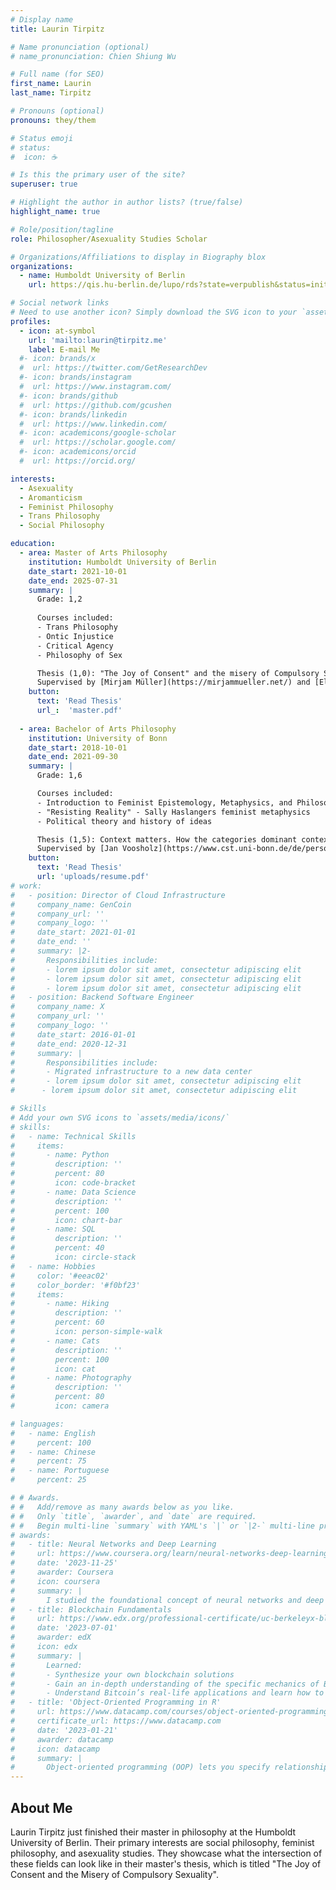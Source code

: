 ```yaml
---
# Display name
title: Laurin Tirpitz

# Name pronunciation (optional)
# name_pronunciation: Chien Shiung Wu

# Full name (for SEO)
first_name: Laurin
last_name: Tirpitz

# Pronouns (optional)
pronouns: they/them

# Status emoji
# status:
#  icon: ☕️

# Is this the primary user of the site?
superuser: true

# Highlight the author in author lists? (true/false)
highlight_name: true

# Role/position/tagline
role: Philosopher/Asexuality Studies Scholar

# Organizations/Affiliations to display in Biography blox
organizations:
  - name: Humboldt University of Berlin
    url: https://qis.hu-berlin.de/lupo/rds?state=verpublish&status=init&vmfile=no&moduleCall=webInfo&publishConfFile=webInfoPerson&keep=y&publishSubDir=personal&personal.pid=32747

# Social network links
# Need to use another icon? Simply download the SVG icon to your `assets/media/icons/` folder.
profiles:
  - icon: at-symbol
    url: 'mailto:laurin@tirpitz.me'
    label: E-mail Me
  #- icon: brands/x
  #  url: https://twitter.com/GetResearchDev
  #- icon: brands/instagram
  #  url: https://www.instagram.com/
  #- icon: brands/github
  #  url: https://github.com/gcushen
  #- icon: brands/linkedin
  #  url: https://www.linkedin.com/
  #- icon: academicons/google-scholar
  #  url: https://scholar.google.com/
  #- icon: academicons/orcid
  #  url: https://orcid.org/

interests:
  - Asexuality
  - Aromanticism
  - Feminist Philosophy
  - Trans Philosophy
  - Social Philosophy

education:
  - area: Master of Arts Philosophy
    institution: Humboldt University of Berlin
    date_start: 2021-10-01
    date_end: 2025-07-31
    summary: |
      Grade: 1,2
      
      Courses included:
      - Trans Philosophy
      - Ontic Injustice
      - Critical Agency
      - Philosophy of Sex 

      Thesis (1,0): "The Joy of Consent" and the misery of Compulsory Sexuality Living a (non)sexual good Life: An Asexual Perspective on Manon Garcia’s "The Joy of Consent"
      Supervised by [Mirjam Müller](https://mirjammueller.net/) and [Ela Przybyło](https://przybyloela.wordpress.com/). 
    button:
      text: 'Read Thesis'
      url_:  'master.pdf'
      
  - area: Bachelor of Arts Philosophy
    institution: University of Bonn
    date_start: 2018-10-01
    date_end: 2021-09-30
    summary: |
      Grade: 1,6

      Courses included:
      - Introduction to Feminist Epistemology, Metaphysics, and Philosophy of Science
      - "Resisting Reality" - Sally Haslangers feminist metaphysics
      - Political theory and history of ideas

      Thesis (1,5): Context matters. How the categories dominant context and resistant context help theorizing gender
      Supervised by [Jan Voosholz](https://www.cst.uni-bonn.de/de/personen/jan-voosholz) and [Apolline Taillandier](https://www.cst.uni-bonn.de/de/personen/apolline-taillandier).
    button:
      text: 'Read Thesis'
      url: 'uploads/resume.pdf'
# work:
#   - position: Director of Cloud Infrastructure
#     company_name: GenCoin
#     company_url: ''
#     company_logo: ''
#     date_start: 2021-01-01
#     date_end: ''
#     summary: |2-
#       Responsibilities include:
#       - lorem ipsum dolor sit amet, consectetur adipiscing elit
#       - lorem ipsum dolor sit amet, consectetur adipiscing elit
#       - lorem ipsum dolor sit amet, consectetur adipiscing elit
#   - position: Backend Software Engineer
#     company_name: X
#     company_url: ''
#     company_logo: ''
#     date_start: 2016-01-01
#     date_end: 2020-12-31
#     summary: |
#       Responsibilities include:
#       - Migrated infrastructure to a new data center
#       - lorem ipsum dolor sit amet, consectetur adipiscing elit
#      - lorem ipsum dolor sit amet, consectetur adipiscing elit

# Skills
# Add your own SVG icons to `assets/media/icons/`
# skills:
#   - name: Technical Skills
#     items:
#       - name: Python
#         description: ''
#         percent: 80
#         icon: code-bracket
#       - name: Data Science
#         description: ''
#         percent: 100
#         icon: chart-bar
#       - name: SQL
#         description: ''
#         percent: 40
#         icon: circle-stack
#   - name: Hobbies
#     color: '#eeac02'
#     color_border: '#f0bf23'
#     items:
#       - name: Hiking
#         description: ''
#         percent: 60
#         icon: person-simple-walk
#       - name: Cats
#         description: ''
#         percent: 100
#         icon: cat
#       - name: Photography
#         description: ''
#         percent: 80
#         icon: camera

# languages:
#   - name: English
#     percent: 100
#   - name: Chinese
#     percent: 75
#   - name: Portuguese
#     percent: 25

# # Awards.
# #   Add/remove as many awards below as you like.
# #   Only `title`, `awarder`, and `date` are required.
# #   Begin multi-line `summary` with YAML's `|` or `|2-` multi-line prefix and indent 2 spaces below.
# awards:
#   - title: Neural Networks and Deep Learning
#     url: https://www.coursera.org/learn/neural-networks-deep-learning
#     date: '2023-11-25'
#     awarder: Coursera
#     icon: coursera
#     summary: |
#       I studied the foundational concept of neural networks and deep learning. By the end, I was familiar with the significant technological trends driving the rise of deep learning; build, train, and apply fully connected deep neural networks; implement efficient (vectorized) neural networks; identify key parameters in a neural network’s architecture; and apply deep learning to your own applications.
#   - title: Blockchain Fundamentals
#     url: https://www.edx.org/professional-certificate/uc-berkeleyx-blockchain-fundamentals
#     date: '2023-07-01'
#     awarder: edX
#     icon: edx
#     summary: |
#       Learned:
#       - Synthesize your own blockchain solutions
#       - Gain an in-depth understanding of the specific mechanics of Bitcoin
#       - Understand Bitcoin’s real-life applications and learn how to attack and destroy Bitcoin, Ethereum, smart contracts and Dapps, and alternatives to Bitcoin’s Proof-of-Work consensus algorithm
#   - title: 'Object-Oriented Programming in R'
#     url: https://www.datacamp.com/courses/object-oriented-programming-with-s3-and-r6-in-r
#     certificate_url: https://www.datacamp.com
#     date: '2023-01-21'
#     awarder: datacamp
#     icon: datacamp
#     summary: |
#       Object-oriented programming (OOP) lets you specify relationships between functions and the objects that they can act on, helping you manage complexity in your code. This is an intermediate level course, providing an introduction to OOP, using the S3 and R6 systems. S3 is a great day-to-day R programming tool that simplifies some of the functions that you write. R6 is especially useful for industry-specific analyses, working with web APIs, and building GUIs.
---
```


## About Me

Laurin Tirpitz just finished their master in philosophy at the Humboldt University of Berlin. Their primary interests are social philosophy, feminist philosophy, and asexuality studies. They showcase what the intersection of these fields can look like in their master's thesis, which is titled "The Joy of Consent and the Misery of Compulsory Sexuality".
